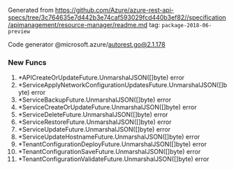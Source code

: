 Generated from https://github.com/Azure/azure-rest-api-specs/tree/3c764635e7d442b3e74caf593029fcd440b3ef82//specification/apimanagement/resource-manager/readme.md tag: `package-2018-06-preview`

Code generator @microsoft.azure/autorest.go@2.1.178


### New Funcs

1. *APICreateOrUpdateFuture.UnmarshalJSON([]byte) error
1. *ServiceApplyNetworkConfigurationUpdatesFuture.UnmarshalJSON([]byte) error
1. *ServiceBackupFuture.UnmarshalJSON([]byte) error
1. *ServiceCreateOrUpdateFuture.UnmarshalJSON([]byte) error
1. *ServiceDeleteFuture.UnmarshalJSON([]byte) error
1. *ServiceRestoreFuture.UnmarshalJSON([]byte) error
1. *ServiceUpdateFuture.UnmarshalJSON([]byte) error
1. *ServiceUpdateHostnameFuture.UnmarshalJSON([]byte) error
1. *TenantConfigurationDeployFuture.UnmarshalJSON([]byte) error
1. *TenantConfigurationSaveFuture.UnmarshalJSON([]byte) error
1. *TenantConfigurationValidateFuture.UnmarshalJSON([]byte) error
